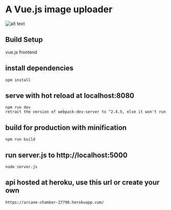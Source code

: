 # A Vue.js image uploader

![alt text](https://github.com/jessejayjustin/image-upload-vue.js/blob/master/images/Image%20Uploader%20Vuejs.png
)

## Build Setup
vue.js frontend

## install dependencies

```
npm install
```

## serve with hot reload at localhost:8080

```
npm run dev
retract the version of webpack-dev-server to ^2.4.5, else it won't run
```

## build for production with minification

```
npm run build
```

## run server.js to http://localhost:5000

```
node server.js
```

## api hosted at heroku, use this url or create your own

```
https://arcane-chamber-27790.herokuapp.com/ 
```
